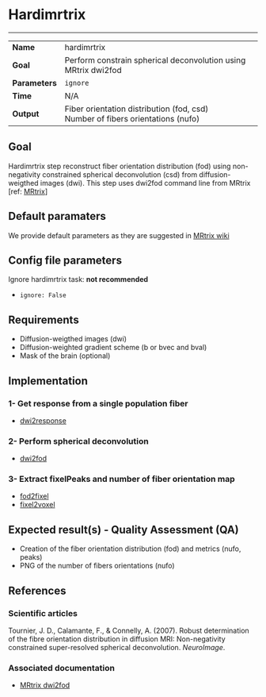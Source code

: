 # Hardimrtrix
---

|                |                                                       |
|----------------|-------------------------------------------------------|
|**Name**        | hardimrtrix                                    |
|**Goal**        | Perform constrain spherical deconvolution using MRtrix dwi2fod |
|**Parameters**  | `ignore`|
|**Time**        | N/A        |
|**Output**      | Fiber orientation distribution (fod, csd) <br> Number of fibers orientations (nufo) <br> |

## Goal

Hardimrtrix step reconstruct fiber orientation distribution (fod) using non-negativity constrained spherical deconvolution (csd) from diffusion-weigthed images (dwi). This step uses dwi2fod command line from MRtrix [ref: <a href="https://github.com/MRtrix3/mrtrix3/wiki/dwi2fod" target="_blank">MRtrix</a>]

## Default paramaters

We provide default parameters as they are suggested in <a href="https://github.com/MRtrix3/mrtrix3/wiki/dwi2fod" target="_blank">MRtrix wiki</a>

## Config file parameters

Ignore hardimrtrix task: **not recommended**
- `ignore: False`


## Requirements

- Diffusion-weigthed images (dwi)
- Diffusion-weighted gradient scheme (b or bvec and bval)
- Mask of the brain (optional)

## Implementation

### 1- Get response from a single population fiber

- [dwi2response](https://github.com/MRtrix3/mrtrix3/wiki/dwi2response)

### 2- Perform spherical deconvolution

- [dwi2fod](https://github.com/MRtrix3/mrtrix3/wiki/dwi2fod)

### 3- Extract fixelPeaks and number of fiber orientation map 

- [fod2fixel](https://github.com/MRtrix3/mrtrix3/wiki/fod2fixel)
- [fixel2voxel](https://github.com/MRtrix3/mrtrix3/wiki/fixel2voxel)


## Expected result(s) - Quality Assessment (QA)

- Creation of the fiber orientation distribution (fod) and metrics (nufo, peaks)
- PNG of the number of fibers orientations (nufo)

## References

### Scientific articles

Tournier, J. D., Calamante, F., & Connelly, A. (2007). Robust determination of the fibre orientation distribution in diffusion MRI: Non-negativity constrained super-resolved spherical deconvolution. *NeuroImage*.

### Associated documentation
- [MRtrix dwi2fod](https://github.com/MRtrix3/mrtrix3/wiki/dwi2fod)
